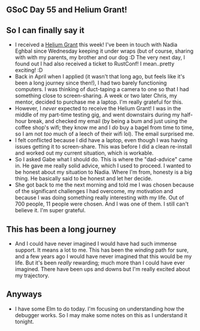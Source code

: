 ## GSoC Day 55 and Helium Grant!

## So I can finally say it
- I received a [Helium Grant](https://www.heliumgrant.org/) this week! I've been in touch with 
  Nadia Eghbal since Wednesday keeping it under wraps (but of course, sharing with with my parents,
  my brother and our dog :D The very next day, I found out I had also received a ticket to RustConf!
  I mean..pretty exciting! :D
- Back in April when I applied (it wasn't that long ago, but feels like it's been a long journey
  since then!), I had two barely functioning computers. I was thinking of duct-taping a camera
  to one so that I had something close to screen-sharing. A week or two later Chris, my mentor,
  decided to purchase me a laptop. I'm really grateful for this.
- However, I *never* expected to receive the Helium Grant! I was in the middle of my part-time
  testing gig, and went downstairs during my half-hour break, and checked my email (by being a bum
  and just using the coffee shop's wifi; they know me and I *do* buy a bagel from time to time,
  so I am not *too* much of a leech of their wifi lol). The email surprised me.
- I felt conflicted because I did have a laptop, even though I was having issues getting it to screen-share.
  This was before I did a clean re-install and worked out my current situation, which is workable.
- So I asked Gabe what I should do. This is where the "dad-advice" came in. He gave me really solid advice,
  which I used to proceed. I wanted to be honest about my situation to Nadia. Where I'm from, honesty is a
  big thing. He basically said to be honest and let her decide.
- She got back to me the next morning and told me I was chosen because of the significant challenges I had
  overcome, my motivation and because I was doing something really interesting with my life. Out of 700 people,
  11 people were chosen. And I was one of them. I still can't believe it. I'm super grateful.
  
## This has been a long journey
 - And I could have never imagined I would have had such immense support. It means a lot to me. 
   This has been the *winding* path for sure, and a few years ago I would have never imagined that this would be
   my life. But it's been *really* rewarding; much more than I could have ever imagined. There have been ups and downs
   but I'm really excited about my trajectory.
   
## Anyways
 - I have some Elm to do today. I'm focusing on understanding how the debugger works. So I may make some notes on
   this as I understand it tonight. 
 
